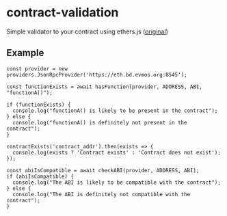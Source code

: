 # contract-validation
Simple validator to your contract using ethers.js ([original](https://gist.github.com/sigridjineth/ff7806c783fa534473ada622de0faa3f))

## Example
```
const provider = new providers.JsonRpcProvider('https://eth.bd.evmos.org:8545');

const functionExists = await hasFunction(provider, ADDRESS, ABI, "functionA()");

if (functionExists) {
  console.log("functionA() is likely to be present in the contract");
} else {
  console.log("functionA() is definitely not present in the contract");
}

contractExists('contract_addr').then(exists => {
  console.log(exists ? 'Contract exists' : 'Contract does not exist');
});

const abiIsCompatible = await checkABI(provider, ADDRESS, ABI);
if (abiIsCompatible) {
  console.log("The ABI is likely to be compatible with the contract");
} else {
  console.log("The ABI is definitely not compatible with the contract");
}
```
